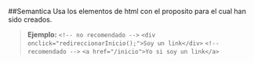##Semantica
Usa los elementos de html con el proposito para el cual han sido creados.

>**Ejemplo:**
>`<!-- no recomendado -->`
>`<div onclick="redireccionarInicio();">Soy un link</div>`
>`<!-- recomendado -->`
>`<a href="/inicio">Yo si soy un link</a>`

